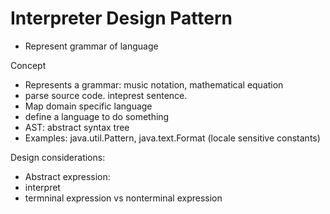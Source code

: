 # Interpreter Design Pattern

* Represent grammar of language

Concept

* Represents a grammar: music notation, mathematical equation
* parse source code. inteprest sentence.
* Map domain specific language
* define a language to do something
* AST: abstract syntax tree
* Examples: java.util.Pattern, java.text.Format (locale sensitive constants)

Design considerations:
* Abstract expression: 
* interpret
* termninal expression vs nonterminal expression

